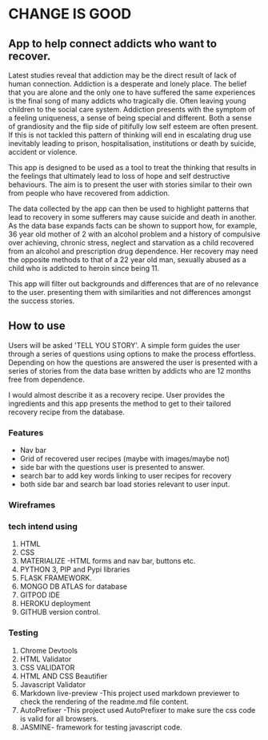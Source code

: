 # CHANGE IS GOOD

## App to help connect addicts who want to recover. 

Latest studies reveal that addiction may be the direct result of lack of human connection. 
Addiction is a desperate and lonely place.
The belief that you are alone and the only one to have suffered the same experiences is the final song of many addicts who tragically die. Often leaving young children to the social care system. 
Addiction presents with the symptom of a feeling uniqueness, a sense of being special and different. Both a sense of grandiosity  and the flip side of pitifully low self esteem are often present. 
If this is not tackled this pattern of thinking will end in escalating drug use inevitably leading to prison, hospitalisation, institutions or death by suicide, accident or violence.

This app is designed to be used as a tool to treat the thinking that results in the feelings that ultimately lead to loss of hope and self destructive behaviours.
The aim is to present the user with stories similar to their own from people who have recovered from addiction.

The data collected by the app can then be used to highlight patterns that lead to recovery in some sufferers may cause suicide and death in another.
As the data base expands facts can be shown to support how, for example, 36 year old mother of 2 with an alcohol problem and a history of compulsive over achieving, chronic stress, neglect and starvation as a child recovered from an alcohol and prescription drug dependence.
Her recovery may need the opposite methods to that of a 22 year old man, sexually abused as a child who is addicted to heroin since being 11. 

This app will filter out backgrounds and differences that are of no relevance to the user. presenting them with similarities and not differences amongst the success stories.


## How to use

Users will be asked  'TELL YOU STORY'. A simple form guides the user through a  series of questions using options to make the process effortless.
Depending on how the questions are answered the user is presented with a series of stories from the data base written by addicts who are 12 months free from dependence. 

I would almost describe it as a recovery recipe. 
User provides the ingredients and this app presents the method to get to their tailored recovery recipe from the database. 


### Features
- Nav bar
- Grid of recovered user recipes (maybe with images/maybe not)
- side bar with the questions user is presented to answer. 
- search bar to add key words linking to user recipes for recovery
- both side bar and search bar load stories relevant to user input. 


### Wireframes



### tech intend using
1. HTML
2. CSS
3. MATERIALIZE -HTML forms and nav bar, buttons etc.
4. PYTHON 3, PIP and Pypi libraries
5. FLASK FRAMEWORK.
6. MONGO DB ATLAS for database
7. GITPOD IDE 
8. HEROKU deployment
9. GITHUB version control.


### Testing
1. Chrome Devtools
2. HTML Validator
3. CSS VALIDATOR
4. HTML AND CSS Beautifier
5. Javascript Validator
6. Markdown live-preview -This project used markdown previewer to check the rendering of the readme.md file content.
7. AutoPrefixer -This project used AutoPrefixer to make sure the css code is valid for all browsers.
8. JASMINE- framework for testing javascript code.

